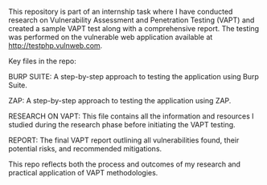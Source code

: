 This repository is part of an internship task where I have conducted research on Vulnerability Assessment and Penetration Testing (VAPT) and created a sample VAPT test along with a comprehensive report. The testing was performed on the vulnerable web application available at http://testphp.vulnweb.com.

Key files in the repo:

BURP SUITE: A step-by-step approach to testing the application using Burp Suite.

ZAP: A step-by-step approach to testing the application using ZAP.

RESEARCH ON VAPT: This file contains all the information and resources I studied during the research phase before initiating the VAPT testing.

REPORT: The final VAPT report outlining all vulnerabilities found, their potential risks, and recommended mitigations.

This repo reflects both the process and outcomes of my research and practical application of VAPT methodologies.
